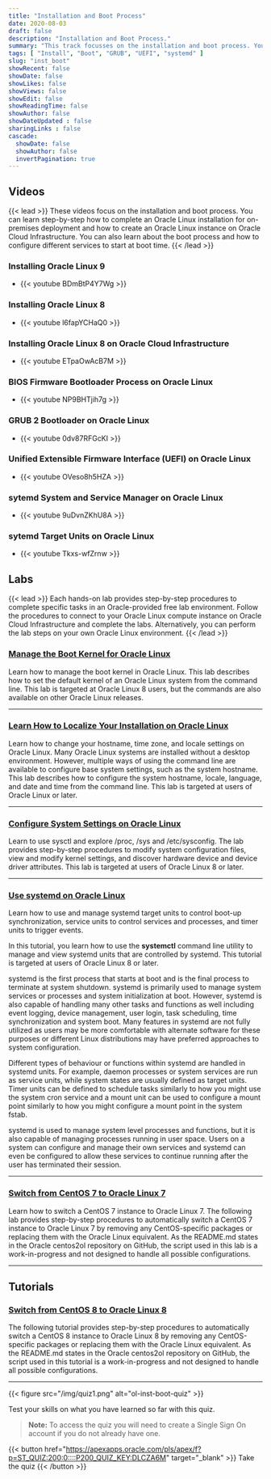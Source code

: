 ```yaml
---
title: "Installation and Boot Process"
date: 2020-08-03
draft: false
description: "Installation and Boot Process."
summary: "This track focusses on the installation and boot process. You can learn step-by-step how to complete an Oracle Linux installation for on-premises deployment and how to create an Oracle Linux instance on Oracle Cloud Infrastructure. You can also learn about the boot process and how to configure different services to start at boot time."
tags: [ "Install", "Boot", "GRUB", "UEFI", "systemd" ]
slug: "inst_boot"
showRecent: false
showDate: false
showLikes: false
showViews: false
showEdit: false
showReadingTime: false
showAuthor: false
showDateUpdated : false
sharingLinks : false
cascade:
  showDate: false
  showAuthor: false
  invertPagination: true
---
```


## Videos

{{< lead >}} These videos focus on the installation and boot process. You can learn step-by-step how to complete an Oracle Linux installation for on-premises deployment and how to create an Oracle Linux instance on Oracle Cloud Infrastructure. You can also learn about the boot process and how to configure different services to start at boot time. {{< /lead >}}

### Installing Oracle Linux 9

- {{< youtube BDmBtP4Y7Wg >}}

### Installing Oracle Linux 8

- {{< youtube l6fapYCHaQ0 >}}

### Installing Oracle Linux 8 on Oracle Cloud Infrastructure

- {{< youtube ETpaOwAcB7M >}}

### BIOS Firmware Bootloader Process on Oracle Linux

- {{< youtube NP9BHTjih7g >}}

### GRUB 2 Bootloader on Oracle Linux

- {{< youtube 0dv87RFGcKI >}}

### Unified Extensible Firmware Interface (UEFI) on Oracle Linux

- {{< youtube OVeso8h5HZA >}}

### sytemd System and Service Manager on Oracle Linux

- {{< youtube 9uDvnZKhU8A >}}

### sytemd Target Units on Oracle Linux

- {{< youtube Tkxs-wfZrnw >}}

## Labs

{{< lead >}} Each hands-on lab provides step-by-step procedures to complete specific tasks in an Oracle-provided free lab environment. Follow the procedures to connect to your Oracle Linux compute instance on Oracle Cloud Infrastructure and complete the labs. Alternatively, you can perform the lab steps on your own Oracle Linux environment. {{< /lead >}}

### [Manage the Boot Kernel for Oracle Linux](https://luna.oracle.com/lab/67f106f2-8c50-442c-b24f-108b806be84f)

Learn how to manage the boot kernel in Oracle Linux.  This lab describes how to set the default kernel of an Oracle Linux system from the command line. This lab is targeted at Oracle Linux 8 users, but the commands are also available on other Oracle Linux releases.

---

### [Learn How to Localize Your Installation on Oracle Linux](https://luna.oracle.com/lab/d657ae3c-ac29-4b0a-943e-e533f2e8093b)

Learn how to change your hostname, time zone, and locale settings on Oracle Linux.  Many Oracle Linux systems are installed without a desktop environment. However, multiple ways of using the command line are available to configure base system settings, such as the system hostname.  This lab describes how to configure the system hostname, locale, language, and date and time from the command line. This lab is targeted at users of Oracle Linux or later.

---

### [Configure System Settings on Oracle Linux](https://luna.oracle.com/lab/aa8f2377-7967-4e45-bf32-bdc8054d5c76)

Learn to use sysctl and explore /proc, /sys and /etc/sysconfig.  The lab provides step-by-step procedures to modify system configuration files, view and modify kernel settings, and discover hardware device and device driver attributes. This lab is targeted at users of Oracle Linux 8 or later.

---

### [Use systemd on Oracle Linux](https://luna.oracle.com/lab/8a060473-bff3-4c04-9799-eb944951007c)

Learn how to use and manage systemd target units to control boot-up synchronization, service units to control services and processes, and timer units to trigger events.

In this tutorial, you learn how to use the **systemctl** command line utility to manage and view systemd units that are controlled by systemd. This tutorial is targeted at users of Oracle Linux 8 or later.

systemd is the first process that starts at boot and is the final process to terminate at system shutdown. systemd is primarily used to manage system services or processes and system initialization at boot. However, systemd is also capable of handling many other tasks and functions as well including event logging, device management, user login, task scheduling, time synchronization and system boot. Many features in systemd are not fully utilized as users may be more comfortable with alternate software for these purposes or different Linux distributions may have preferred approaches to system configuration.

Different types of behaviour or functions within systemd are handled in systemd units. For example, daemon processes or system services are run as service units, while system states are usually defined as target units. Timer units can be defined to schedule tasks similarly to how you might use the system cron service and a mount unit can be used to configure a mount point similarly to how you might configure a mount point in the system fstab.

systemd is used to manage system level processes and functions, but it is also capable of managing processes running in user space. Users on a system can configure and manage their own services and systemd can even be configured to allow these services to continue running after the user has terminated their session.

---

### [Switch from CentOS 7 to Oracle Linux 7](https://luna.oracle.com/lab/660a07d9-0580-4fae-973b-d5dfaebda1cb)

Learn how to switch a CentOS 7 instance to Oracle Linux 7.  The following lab provides step-by-step procedures to automatically switch a CentOS 7 instance to Oracle Linux 7 by removing any CentOS-specific packages or replacing them with the Oracle Linux equivalent. As the README.md states in the Oracle centos2ol repository on GitHub, the script used in this lab is a work-in-progress and not designed to handle all possible configurations.

---

## Tutorials

### [Switch from CentOS 8 to Oracle Linux 8](https://docs.oracle.com/en/learn/switch_centos8_linux8/index.html)

The following tutorial provides step-by-step procedures to automatically switch a CentOS 8 instance to Oracle Linux 8 by removing any CentOS-specific packages or replacing them with the Oracle Linux equivalent. As the README.md states in the Oracle centos2ol repository on GitHub, the script used in this tutorial is a work-in-progress and not designed to handle all possible configurations.

---

{{< figure src="/img/quiz1.png" alt="ol-inst-boot-quiz" >}}

Test your skills on what you have learned so far with this quiz.

> **Note:** To access the quiz you will need to create a Single Sign On account if you do not already have one.

{{< button href="https://apexapps.oracle.com/pls/apex/f?p=ST_QUIZ:200:0::::P200_QUIZ_KEY:DLCZA6M" target="_blank" >}}
Take the quiz
{{< /button >}}

